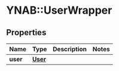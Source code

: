 # YNAB::UserWrapper

## Properties
Name | Type | Description | Notes
------------ | ------------- | ------------- | -------------
**user** | [**User**](User.md) |  | 


